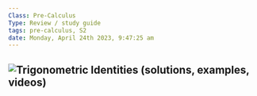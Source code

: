 ```yaml
---
Class: Pre-Calculus
Type: Review / study guide
tags: pre-calculus, S2
date: Monday, April 24th 2023, 9:47:25 am
---
```

![Trigonometric Identities (solutions, examples, videos)](https://www.onlinemathlearning.com/image-files/trigonometric-identities.png)
-